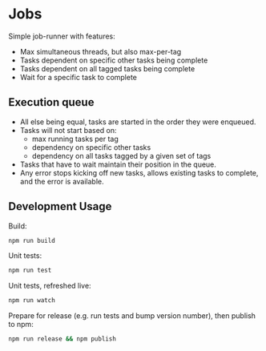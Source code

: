# Jobs

Simple job-runner with features:

* Max simultaneous threads, but also max-per-tag
* Tasks dependent on specific other tasks being complete
* Tasks dependent on all tagged tasks being complete
* Wait for a specific task to complete

## Execution queue

* All else being equal, tasks are started in the order they were enqueued.
* Tasks will not start based on:
    * max running tasks per tag
    * dependency on specific other tasks
    * dependency on all tasks tagged by a given set of tags
* Tasks that have to wait maintain their position in the queue.
* Any error stops kicking off new tasks, allows existing tasks to complete, and the error is available.

## Development Usage

Build:

```bash
npm run build
```

Unit tests:

```bash
npm run test
```

Unit tests, refreshed live:

```bash
npm run watch
```

Prepare for release (e.g. run tests and bump version number), then publish to npm:

```bash
npm run release && npm publish
```
